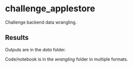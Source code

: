 # challenge_applestore
Challenge backend data wrangling.

## Results

Outputs are in the *data* folder.

Code/notebook is in the *wrangling* folder in multiple formats.
